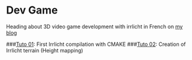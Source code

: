 # Dev Game

Heading about 3D video game development with irrlicht in French on [my blog](http://blog.stephanepequignot.fr/index.php?category/Dev-Game "NiReaS Blog")


###[Tuto 01](http://blog.stephanepequignot.fr/index.php?post/2015/06/03/Premi%C3%A8re-compilation-d-irrlicht-avec-CMake): First Irrlicht compilation with CMAKE
###[Tuto 02](http://blog.stephanepequignot.fr/index.php?post/2015/06/08/Créer-un-terrain-avec-irrlicht-(Height-mapping)): Creation of Irrlicht terrain (Height mapping)



